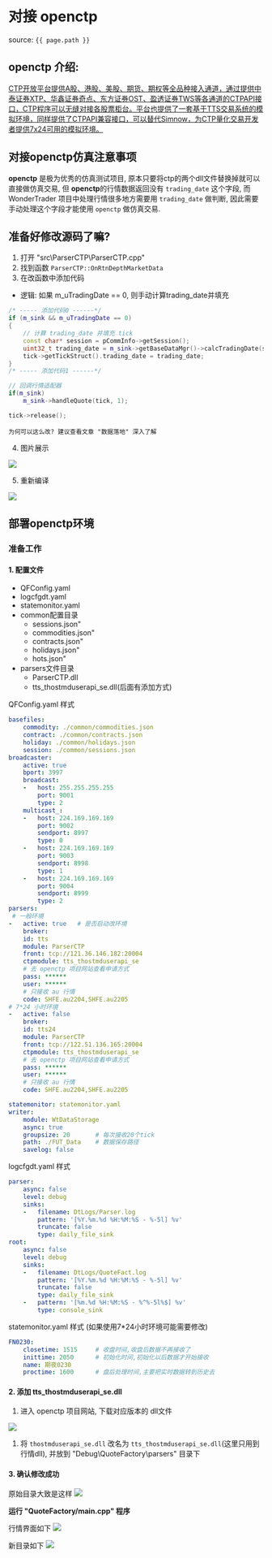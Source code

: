 # 对接 openctp

source: `{{ page.path }}`

## openctp 介绍:

[CTP开放平台提供A股、港股、美股、期货、期权等全品种接入通道，通过提供中泰证券XTP、华鑫证券奇点、东方证券OST、盈透证券TWS等各通道的CTPAPI接口，CTP程序可以无缝对接各股票柜台。平台也提供了一套基于TTS交易系统的模拟环境，同样提供了CTPAPI兼容接口，可以替代Simnow，为CTP量化交易开发者提供7x24可用的模拟环境。](https://github.com/dumengru/openctp)

## 对接openctp仿真注意事项

**openctp** 是极为优秀的仿真测试项目, 原本只要将ctp的两个dll文件替换掉就可以直接做仿真交易, 但 **openctp**的行情数据返回没有 `trading_date` 这个字段, 而 WonderTrader 项目中处理行情很多地方需要用 `trading_date` 做判断, 因此需要手动处理这个字段才能使用 `openctp` 做仿真交易.

## 准备好修改源码了嘛?

1. 打开 "src\ParserCTP\ParserCTP.cpp"
2. 找到函数 `ParserCTP::OnRtnDepthMarketData`
3. 在改函数中添加代码
- 逻辑: 如果 m_uTradingDate == 0, 则手动计算trading_date并填充

```cpp
/* ----- 添加代码0 ------*/
if (m_sink && m_uTradingDate == 0)
{
    // 计算 trading_date 并填充 tick
    const char* session = pCommInfo->getSession();
    uint32_t trading_date = m_sink->getBaseDataMgr()->calcTradingDate(session, actDate, actTime);
    tick->getTickStruct().trading_date = trading_date;
}
/* ----- 添加代码1 ------*/

// 回调行情适配器
if(m_sink)
    m_sink->handleQuote(tick, 1);

tick->release();
```

```tip
为何可以这么改? 建议查看文章 "数据落地" 深入了解
```

4. 图片展示

![](../../assets/images/wt/wt009.png)

5. 重新编译

![](../../assets/images/wt/wt010.png)

## 部署openctp环境

### 准备工作

#### 1. 配置文件

- QFConfig.yaml 
- logcfgdt.yaml
- statemonitor.yaml
- common配置目录
  - sessions.json"
  - commodities.json"
  - contracts.json"
  - holidays.json"
  - hots.json"
- parsers文件目录
  - ParserCTP.dll
  - tts_thostmduserapi_se.dll(后面有添加方式)

QFConfig.yaml 样式

```yaml
basefiles:
    commodity: ./common/commodities.json
    contract: ./common/contracts.json
    holiday: ./common/holidays.json
    session: ./common/sessions.json
broadcaster:
    active: true
    bport: 3997
    broadcast:
    -   host: 255.255.255.255
        port: 9001
        type: 2
    multicast_:
    -   host: 224.169.169.169
        port: 9002
        sendport: 8997
        type: 0
    -   host: 224.169.169.169
        port: 9003
        sendport: 8998
        type: 1
    -   host: 224.169.169.169
        port: 9004
        sendport: 8999
        type: 2
parsers:
 # 一般环境
-   active: true   # 是否启动改环境
    broker: 
    id: tts
    module: ParserCTP
    front: tcp://121.36.146.182:20004
    ctpmodule: tts_thostmduserapi_se
    # 去 openctp 项目网站查看申请方式
    pass: ******
    user: ******
    # 只接收 au 行情
    code: SHFE.au2204,SHFE.au2205
# 7*24 小时环境
-   active: false
    broker: 
    id: tts24       
    module: ParserCTP
    front: tcp://122.51.136.165:20004
    ctpmodule: tts_thostmduserapi_se
    # 去 openctp 项目网站查看申请方式
    pass: ******
    user: ******
    # 只接收 au 行情
    code: SHFE.au2204,SHFE.au2205

statemonitor: statemonitor.yaml
writer:
    module: WtDataStorage
    async: true
    groupsize: 20       # 每次接收20个tick
    path: ./FUT_Data    # 数据保存路径
    savelog: false
```

logcfgdt.yaml 样式

```yaml
parser:
    async: false
    level: debug
    sinks:
    -   filename: DtLogs/Parser.log
        pattern: '[%Y.%m.%d %H:%M:%S - %-5l] %v'
        truncate: false
        type: daily_file_sink
root:
    async: false
    level: debug
    sinks:
    -   filename: DtLogs/QuoteFact.log
        pattern: '[%Y.%m.%d %H:%M:%S - %-5l] %v'
        truncate: false
        type: daily_file_sink
    -   pattern: '[%m.%d %H:%M:%S - %^%-5l%$] %v'
        type: console_sink
```

statemonitor.yaml 样式
(如果使用7*24小时环境可能需要修改)
```yaml
FN0230:
    closetime: 1515     # 收盘时间,收盘后数据不再接收了
    inittime: 2050      # 初始化时间,初始化以后数据才开始接收
    name: 期夜0230
    proctime: 1600      # 盘后处理时间,主要把实时数据转到历史去
```

#### 2. 添加 tts_thostmduserapi_se.dll
1. 进入 openctp 项目网站, 下载对应版本的 dll文件

![](../../assets/images/wt/wt011.png)

1. 将 `thostmduserapi_se.dll` 改名为 `tts_thostmduserapi_se.dll`(这里只用到行情dll), 并放到 "Debug\QuoteFactory\parsers" 目录下

#### 3. 确认修改成功

原始目录大致是这样
![](../../assets/images/wt/wt012.png)

**运行 "QuoteFactory/main.cpp" 程序**

行情界面如下
![](../../assets/images/wt/wt013.png)

新目录如下
![](../../assets/images/wt/wt014.png)

